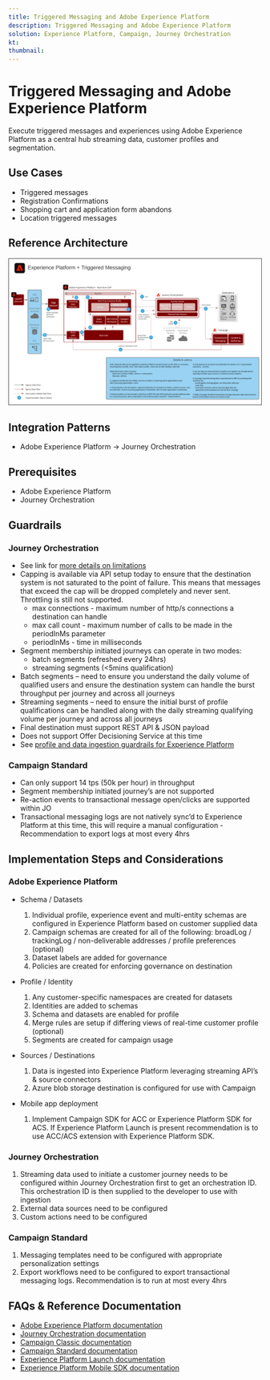 ```yaml
---
title: Triggered Messaging and Adobe Experience Platform
description: Triggered Messaging and Adobe Experience Platform
solution: Experience Platform, Campaign, Journey Orchestration
kt: 
thumbnail: 
---
```


# Triggered Messaging and Adobe Experience Platform

Execute triggered messages and experiences using Adobe Experience Platform as a central hub streaming data, customer profiles and segmentation.

## Use Cases

* Triggered messages
* Registration Confirmations
* Shopping cart and application form abandons
* Location triggered messages

## Reference Architecture

<img src="assets/triggered.svg" alt="Reference architecture for the Triggered Messaging and Adobe Experience Platform scenario" style="border:1px solid #4a4a4a"/>

## Integration Patterns

* Adobe Experience Platform -> Journey Orchestration

## Prerequisites

* Adobe Experience Platform
* Journey Orchestration

## Guardrails

### Journey Orchestration

* See link for [more details on limitations](https://experienceleague.adobe.com/docs/journeys/using/starting-with-journeys/limitations.html?lang=en#starting-with-journeys)
* Capping is available via API setup today to ensure that the destination system is not saturated to the point of failure.  This means that messages that exceed the cap will be dropped completely and never sent.  Throttling is still not supported.
  * max connections - maximum number of http/s connections a destination can handle
  * max call count - maximum number of calls to be made in the periodInMs parameter
  * periodInMs - time in milliseconds
* Segment membership initiated journeys can operate in two modes:
  * batch segments (refreshed every 24hrs)
  * streaming segments (<5mins qualification)
* Batch segments – need to ensure you understand the daily volume of qualified users and ensure the destination system can handle the burst throughput per journey and across all journeys
* Streaming segments – need to ensure the initial burst of profile qualifications can be handled along with the daily streaming qualifying volume per journey and across all journeys
* Final destination must support REST API & JSON payload
* Does not support Offer Decisioning Service at this time
* See [profile and data ingestion guardrails for Experience Platform](https://experienceleague.adobe.com/docs/experience-platform/profile/guardrails.html?lang=en)

### Campaign Standard

* Can only support 14 tps (50k per hour) in throughput
* Segment membership initiated journey’s are not supported
* Re-action events to transactional message open/clicks are supported within JO
* Transactional messaging logs are not natively sync’d to Experience Platform at this time, this will require a manual configuration - Recommendation to export logs at most every 4hrs


## Implementation Steps and Considerations

### Adobe Experience Platform

* Schema / Datasets
  1.  Individual profile, experience event and multi-entity schemas are configured in Experience Platform based on customer supplied data
  1.  Campaign schemas are created for all of the following: broadLog / trackingLog / non-deliverable addresses / profile preferences (optional)
  1.  Dataset labels are added for governance
  1.  Policies are created for enforcing governance on destination

* Profile / Identity
  1.  Any customer-specific namespaces are created for datasets
  1.  Identities are added to schemas
  1.  Schema and datasets are enabled for profile
  1.  Merge rules are setup if differing views of real-time customer profile (optional)
  1.  Segments are created for campaign usage

* Sources / Destinations
  1.  Data is ingested into Experience Platform leveraging streaming API’s & source connectors
  1.  Azure blob storage destination is configured for use with Campaign

* Mobile app deployment
  1.  Implement Campaign SDK for ACC or Experience Platform SDK for ACS.  If Experience Platform Launch is present recommendation is to use ACC/ACS extension with Experience Platform SDK.

### Journey Orchestration

  1.  Streaming data used to initiate a customer journey needs to be configured within Journey Orchestration first to get an orchestration ID.  This orchestration ID is then supplied to the developer to use with ingestion
  1.  External data sources need to be configured
  1.  Custom actions need to be configured

### Campaign Standard

  1.  Messaging templates need to be configured with appropriate personalization settings
  1.  Export workflows need to be configured to export transactional messaging logs. Recommendation is to run at most every 4hrs


## FAQs & Reference Documentation

* [Adobe Experience Platform documentation](https://experienceleague.adobe.com/docs/experience-platform.html?lang=en)
* [Journey Orchestration documentation](https://experienceleague.adobe.com/docs/journey-orchestration.html?lang=en)
* [Campaign Classic documentation](https://experienceleague.adobe.com/docs/campaign-classic.html?lang=en)
* [Campaign Standard documentation](https://experienceleague.adobe.com/docs/campaign-standard.html?lang=en)
* [Experience Platform Launch documentation](https://experienceleague.adobe.com/docs/launch.html?lang=en)
* [Experience Platform Mobile SDK documentation](https://experienceleague.adobe.com/docs/mobile.html?lang=en)
